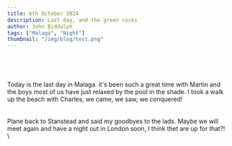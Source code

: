 ```yaml
---
title: 6th October 2024
description: Last day, and the green cocks
author: John Biddulph
tags: ["Malaga", "Night"]
thumbnail: "/img/blog/test.png"
---
```


<!-- ::callout
---
icon: https://api.iconify.design/mdi:brain.svg
---
_This_ can be rich text with [MarkDown]{.font-bold.bg-yellow-300.px-2.text-yellow-900}! 
:: -->

# 
\
&nbsp;
\
Today is the last day in Malaga. it's been such a great time with Martin and the boys most of us have just relaxed by the pool in the shade. I took a walk up the beach with Charles, we came, we saw, we conquered!
\
\
&nbsp;
\
Plane back to Stanstead and said my goodbyes to the lads. Maybe we will meet again and have a night out in London soon, I think thet are up for that?!
\